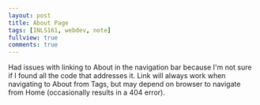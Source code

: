 ```yaml
---
layout: post
title: About Page
tags: [INLS161, webdev, note]
fullview: true
comments: true
---
```


Had issues with linking to About in the navigation bar because I'm not sure if I found all the code that addresses it. Link will always work when navigating to About from Tags, but may depend on browser to navigate from Home (occasionally results in a 404 error).
